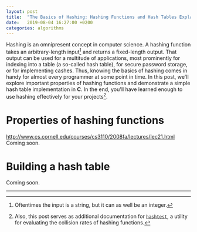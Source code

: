 ```yaml
---
layout: post
title:  "The Basics of Hashing: Hashing Functions and Hash Tables Explained"
date:   2019-08-04 16:27:00 +0200
categories: algorithms
---
```

Hashing is an omnipresent concept in computer science. A hashing function takes an arbitrary-length input[^1] and returns a fixed-length output. That output can be used for a multitude of applications, most prominently for indexing into a table (a so-called hash table), for secure password storage, or for implementing cashes. Thus, knowing the basics of hashing comes in handy for almost every programmer at some point in time. In this post, we'll explore important properties of hashing functions and demonstrate a simple hash table implementation in **C**. In the end, you'll have learned enough to use hashing effectively for your projects[^2].

# Properties of hashing functions
http://www.cs.cornell.edu/courses/cs3110/2008fa/lectures/lec21.html
Coming soon.

# Building a hash table
Coming soon.

<hr class="hr-light">

[^1]: Oftentimes the input is a string, but it can as well be an integer.
[^2]: Also, this post serves as additional documentation for [`hashtest`](https://github.com/DanielSchuette/hashtest), a utility for evaluating the collision rates of hashing functions.
